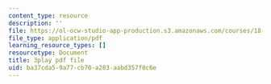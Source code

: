 ```yaml
---
content_type: resource
description: ''
file: https://ol-ocw-studio-app-production.s3.amazonaws.com/courses/18-06sc-linear-algebra-fall-2011/ba37cda59a77cb70a283aabd357f0c6e_2uDvRUowBzg.pdf
file_type: application/pdf
learning_resource_types: []
resourcetype: Document
title: 3play pdf file
uid: ba37cda5-9a77-cb70-a283-aabd357f0c6e
---
```

